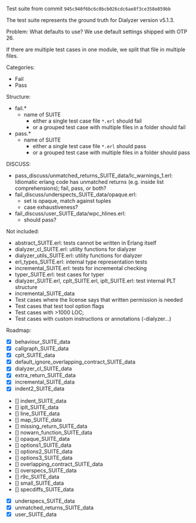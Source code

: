 Test suite from commit `945c940f6bc6c0bcb026cdc6ae8f3ce358e859bb`

The test suite represents the ground truth for Dialyzer version v5.1.3.

Problem: What defaults to use?
We use default settings shipped with OTP 26.

If there are multiple test cases in one module, we split that file in multiple files.

Categories:

* Fail
* Pass

Structure:

* fail.*
    * name of SUITE
        * either a single test case file `*.erl` should fail
        * or a grouped test case with multiple files in a folder should fail
* pass.*
    * name of SUITE
        * either a single test case file `*.erl` should pass
        * or a grouped test case with multiple files in a folder should pass


DISCUSS:

* pass_discuss/unmatched_returns_SUITE_data/lc_warnings_1.erl: Idiomatic erlang code has unmatched returns (e.g. inside list comprehensions); fail, pass, or both?
* fail_discuss/underspects_SUITE_data/opaque.erl: 
    * set is opaque, match against tuples
    * case exhaustiveness?
* fail_discuss/user_SUITE_data/wpc_hlines.erl: 
    * should pass?


Not included:

* abstract_SUITE.erl: tests cannot be written in Erlang itself
* dialyzer_cl_SUITE.erl: utility functions for dialyzer
* dialyzer_utils_SUITE.erl: utility functions for dialyzer
* erl_types_SUITE.erl: internal type representation tests
* incremental_SUITE.erl: tests for incremental checking
* typer_SUITE.erl: test cases for typer
* dialyzer_SUITE.erl, cplt_SUITE.erl, iplt_SUITE.erl: test internal PLT structure
* incremental_SUITE_data
* Test cases where the license says that written permission is needed
* Test cases that test tool option flags
* Test cases with >1000 LOC; 
* Test cases with custom instructions or annotations (-dialyzer...)

Roadmap:

* [X] behaviour_SUITE_data
* [x] callgraph_SUITE_data
* [x] cplt_SUITE_data
* [x] default_ignore_overlapping_contract_SUITE_data
* [x] dialyzer_cl_SUITE_data
* [x] extra_return_SUITE_data
* [x] incremental_SUITE_data
* [x] indent2_SUITE_data
* [] indent_SUITE_data
* [] iplt_SUITE_data
* [] line_SUITE_data
* [] map_SUITE_data
* [] missing_return_SUITE_data
* [] nowarn_function_SUITE_data
* [] opaque_SUITE_data
* [] options1_SUITE_data
* [] options2_SUITE_data
* [] options3_SUITE_data
* [] overlapping_contract_SUITE_data
* [] overspecs_SUITE_data
* [] r9c_SUITE_data
* [] small_SUITE_data
* [] specdiffs_SUITE_data
* [x] underspecs_SUITE_data
* [x] unmatched_returns_SUITE_data
* [x] user_SUITE_data
